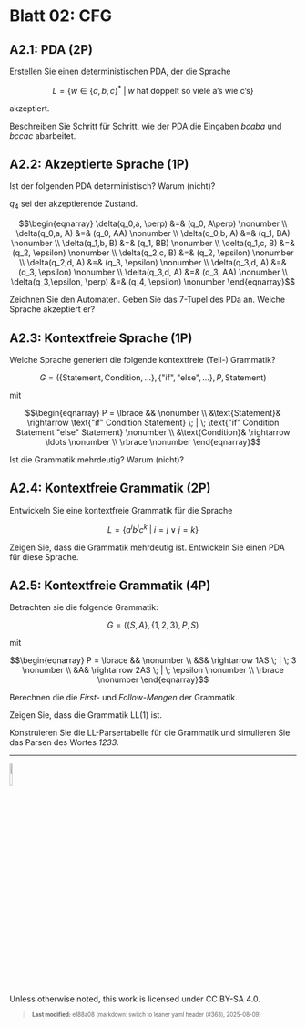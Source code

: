 # Blatt 02: CFG

## A2.1: PDA (2P)

Erstellen Sie einen deterministischen PDA, der die Sprache

``` math
L = \lbrace w \in \lbrace a, b, c \rbrace^* \; | \; w \; \text{hat doppelt so viele a's wie c's} \rbrace
```

akzeptiert.

Beschreiben Sie Schritt für Schritt, wie der PDA die Eingaben *bcaba*
und *bccac* abarbeitet.

## A2.2: Akzeptierte Sprache (1P)

Ist der folgenden PDA deterministisch? Warum (nicht)?

$`q_4`$ sei der akzeptierende Zustand.

``` math
\begin{eqnarray}
\delta(q_0,a, \perp) &=& (q_0, A\perp)           \nonumber \\
\delta(q_0,a, A) &=& (q_0, AA)                   \nonumber \\
\delta(q_0,b, A) &=& (q_1, BA)                   \nonumber \\
\delta(q_1,b, B) &=& (q_1, BB)                   \nonumber \\
\delta(q_1,c, B) &=& (q_2, \epsilon)             \nonumber \\
\delta(q_2,c, B) &=& (q_2, \epsilon)             \nonumber \\
\delta(q_2,d, A) &=& (q_3, \epsilon)             \nonumber \\
\delta(q_3,d, A) &=& (q_3, \epsilon)             \nonumber \\
\delta(q_3,d, A) &=& (q_3, AA)                   \nonumber \\
\delta(q_3,\epsilon, \perp) &=& (q_4, \epsilon)  \nonumber
\end{eqnarray}
```

Zeichnen Sie den Automaten. Geben Sie das 7-Tupel des PDa an. Welche
Sprache akzeptiert er?

## A2.3: Kontextfreie Sprache (1P)

Welche Sprache generiert die folgende kontextfreie (Teil-) Grammatik?

``` math
G = (\lbrace \text{Statement}, \text{Condition}, \ldots \rbrace, \lbrace \text{"if"}, \text{"else"}, \ldots \rbrace, P, \text{Statement})
```

mit

``` math
\begin{eqnarray}
P = \lbrace &&                                                                                                           \nonumber \\
&\text{Statement}& \rightarrow \text{"if" Condition Statement} \; | \; \text{"if" Condition Statement "else" Statement}  \nonumber \\
&\text{Condition}& \rightarrow \ldots                                                                                    \nonumber \\
\rbrace                                                                                                                  \nonumber
\end{eqnarray}
```

Ist die Grammatik mehrdeutig? Warum (nicht)?

## A2.4: Kontextfreie Grammatik (2P)

Entwickeln Sie eine kontextfreie Grammatik für die Sprache

``` math
L = \lbrace a^ib^jc^k \; | \; i = j \lor j = k \rbrace
```

Zeigen Sie, dass die Grammatik mehrdeutig ist. Entwickeln Sie einen PDA
für diese Sprache.

## A2.5: Kontextfreie Grammatik (4P)

Betrachten sie die folgende Grammatik:

``` math
G = (\lbrace S, A \rbrace, \lbrace 1, 2, 3 \rbrace, P, S)
```

mit

``` math
\begin{eqnarray}
P = \lbrace &&                        \nonumber \\
&S& \rightarrow 1AS \; | \; 3         \nonumber \\
&A& \rightarrow 2AS \; | \; \epsilon  \nonumber \\
\rbrace                               \nonumber
\end{eqnarray}
```

Berechnen die die *First-* und *Follow-Mengen* der Grammatik.

Zeigen Sie, dass die Grammatik LL(1) ist.

Konstruieren Sie die LL-Parsertabelle für die Grammatik und simulieren
Sie das Parsen des Wortes *1233*.

------------------------------------------------------------------------

<img src="https://licensebuttons.net/l/by-sa/4.0/88x31.png" width="10%">

Unless otherwise noted, this work is licensed under CC BY-SA 4.0.

<blockquote><p><sup><sub><strong>Last modified:</strong> e188a08 (markdown: switch to leaner yaml header (#363), 2025-08-09)<br></sub></sup></p></blockquote>
